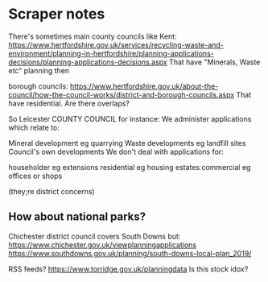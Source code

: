 # Scraper notes

There's sometimes main county councils like Kent:
https://www.hertfordshire.gov.uk/services/recycling-waste-and-environment/planning-in-hertfordshire/planning-applications-decisions/planning-applications-decisions.aspx
That have "Minerals, Waste etc" planning then 

borough councils:
https://www.hertfordshire.gov.uk/about-the-council/how-the-council-works/district-and-borough-councils.aspx
That have residential. Are there overlaps?

So
Leicester COUNTY COUNCIL for instance:
We administer applications which relate to:

Mineral development eg quarrying
Waste developments eg landfill sites
Council's own developments 
We don't deal with applications for:

householder eg extensions
residential eg housing estates
commercial eg offices or shops

(they;re district concerns)

## How about national parks?
Chichester district council covers South Downs but:
https://www.chichester.gov.uk/viewplanningapplications
https://www.southdowns.gov.uk/planning/south-downs-local-plan_2019/


RSS feeds?
https://www.torridge.gov.uk/planningdata
Is this stock idox?
